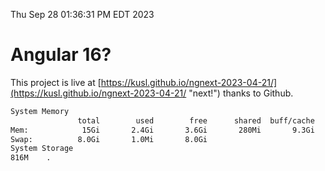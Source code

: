 Thu Sep 28 01:36:31 PM EDT 2023

# Angular 16?


This project is live at [https://kusl.github.io/ngnext-2023-04-21/](https://kusl.github.io/ngnext-2023-04-21/ "next!") thanks to Github.

```bash
System Memory
               total        used        free      shared  buff/cache   available
Mem:            15Gi       2.4Gi       3.6Gi       280Mi       9.3Gi        12Gi
Swap:          8.0Gi       1.0Mi       8.0Gi
System Storage
816M	.
```
